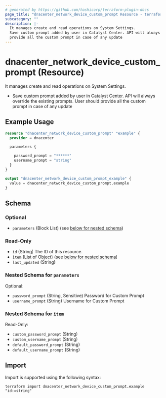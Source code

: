 ```yaml
---
# generated by https://github.com/hashicorp/terraform-plugin-docs
page_title: "dnacenter_network_device_custom_prompt Resource - terraform-provider-dnacenter"
subcategory: ""
description: |-
  It manages create and read operations on System Settings.
  Save custom prompt added by user in Catalyst Center. API will always override the existing prompts. User should
  provide all the custom prompt in case of any update
---
```


# dnacenter_network_device_custom_prompt (Resource)

It manages create and read operations on System Settings.

- Save custom prompt added by user in Catalyst Center. API will always override the existing prompts. User should
provide all the custom prompt in case of any update

## Example Usage

```terraform
resource "dnacenter_network_device_custom_prompt" "example" {
  provider = dnacenter

  parameters {

    password_prompt = "******"
    username_prompt = "string"
  }
}

output "dnacenter_network_device_custom_prompt_example" {
  value = dnacenter_network_device_custom_prompt.example
}
```

<!-- schema generated by tfplugindocs -->
## Schema

### Optional

- `parameters` (Block List) (see [below for nested schema](#nestedblock--parameters))

### Read-Only

- `id` (String) The ID of this resource.
- `item` (List of Object) (see [below for nested schema](#nestedatt--item))
- `last_updated` (String)

<a id="nestedblock--parameters"></a>
### Nested Schema for `parameters`

Optional:

- `password_prompt` (String, Sensitive) Password for Custom Prompt
- `username_prompt` (String) Username for Custom Prompt


<a id="nestedatt--item"></a>
### Nested Schema for `item`

Read-Only:

- `custom_password_prompt` (String)
- `custom_username_prompt` (String)
- `default_password_prompt` (String)
- `default_username_prompt` (String)

## Import

Import is supported using the following syntax:

```shell
terraform import dnacenter_network_device_custom_prompt.example "id:=string"
```

